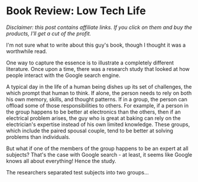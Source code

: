 Book Review: Low Tech Life
==========================

_Disclaimer:  this post contains affiliate links.  If you click on them and buy the products, I'll get a cut of the profit._

I'm not sure what to write about this guy's book, though I thought it was a worthwhile read.

One way to capture the essence is to illustrate a completely different literature.  Once upon a time, there was a research study that looked at how people interact with the Google search engine.

A typical day in the life of a human being dishes up its set of challenges, the which prompt that human to think.  If alone, the person needs to rely on both his own memory, skills, and thought patterns.  If in a group, the person can offload some of those responsibilities to others.  For example, if a person in the group happens to be better at electronics than the others, then if an electrical problem arises, the guy who is great at baking can rely on the electrician's expertise instead of his own limited knowledge.  These groups, which include the paired spousal couple, tend to be better at solving problems than individuals.

But what if one of the members of the group happens to be an expert at all subjects?  That's the case with Google search - at least, it seems like Google knows all about everything!  Hence the study.

The researchers separated test subjects into two groups...
